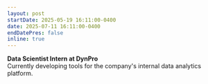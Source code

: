 ```yaml
---
layout: post
startDate: 2025-05-19 16:11:00-0400
date: 2025-07-11 16:11:00-0400
endDatePres: false
inline: true
---
```


<b><b>Data Scientist Intern at DynPro</b></b>
<br>
Currently developing tools for the company's internal data analytics platform.